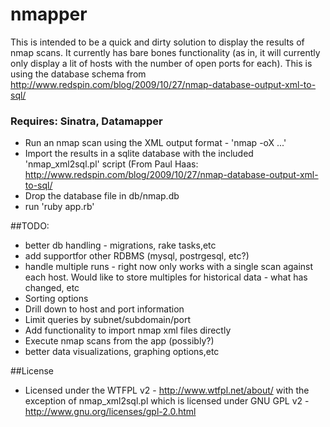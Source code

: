 nmapper
=======

This is intended to be a quick and dirty solution to display the results of nmap scans. It currently has bare bones
functionality (as in, it will currently only display a lit of hosts with the number of open ports for each). This is using the database schema from http://www.redspin.com/blog/2009/10/27/nmap-database-output-xml-to-sql/

### Requires: Sinatra, Datamapper

+ Run an nmap scan using the XML output format - 'nmap -oX ...'
+ Import the results in a sqlite database with the included 'nmap_xml2sql.pl' script (From Paul Haas:
http://www.redspin.com/blog/2009/10/27/nmap-database-output-xml-to-sql/
+ Drop the database file in db/nmap.db
+ run 'ruby app.rb'

##TODO:
+ better db handling - migrations, rake tasks,etc
+ add supportfor other RDBMS (mysql, postrgesql, etc?)
+ handle multiple runs - right now only works with a single scan against each host. Would like to store multiples for
historical data - what has changed, etc
+ Sorting options
+ Drill down to host and port information
+ Limit queries by subnet/subdomain/port
+ Add functionality to import nmap xml files directly
+ Execute nmap scans from the app (possibly?)
+ better data visualizations, graphing options,etc

##License
+ Licensed under the WTFPL v2 - http://www.wtfpl.net/about/ with the exception of nmap_xml2sql.pl which is licensed under
GNU GPL v2 - http://www.gnu.org/licenses/gpl-2.0.html
